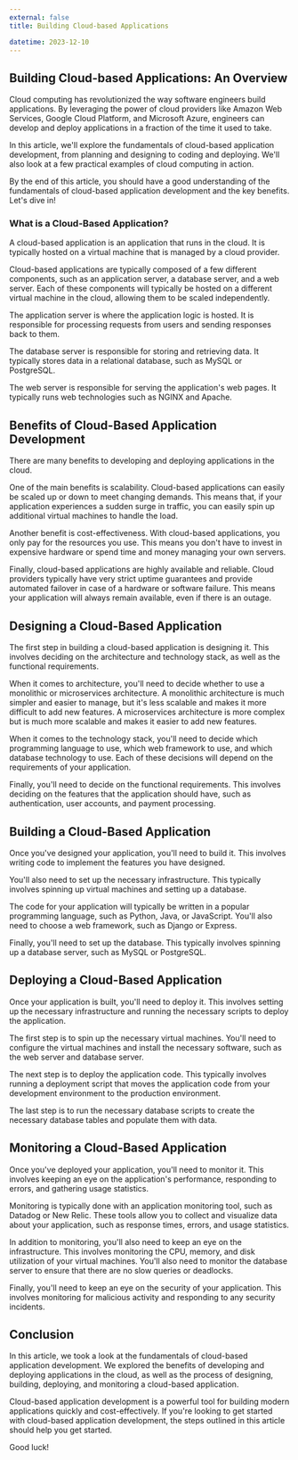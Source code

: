 ```yaml
---
external: false
title: Building Cloud-based Applications

datetime: 2023-12-10
---
```



## Building Cloud-based Applications: An Overview

Cloud computing has revolutionized the way software engineers build applications. By leveraging the power of cloud providers like Amazon Web Services, Google Cloud Platform, and Microsoft Azure, engineers can develop and deploy applications in a fraction of the time it used to take.

In this article, we'll explore the fundamentals of cloud-based application development, from planning and designing to coding and deploying. We'll also look at a few practical examples of cloud computing in action.

By the end of this article, you should have a good understanding of the fundamentals of cloud-based application development and the key benefits. Let's dive in!

### What is a Cloud-Based Application?

A cloud-based application is an application that runs in the cloud. It is typically hosted on a virtual machine that is managed by a cloud provider. 

Cloud-based applications are typically composed of a few different components, such as an application server, a database server, and a web server. Each of these components will typically be hosted on a different virtual machine in the cloud, allowing them to be scaled independently.

The application server is where the application logic is hosted. It is responsible for processing requests from users and sending responses back to them.

The database server is responsible for storing and retrieving data. It typically stores data in a relational database, such as MySQL or PostgreSQL.

The web server is responsible for serving the application's web pages. It typically runs web technologies such as NGINX and Apache.

## Benefits of Cloud-Based Application Development

There are many benefits to developing and deploying applications in the cloud. 

One of the main benefits is scalability. Cloud-based applications can easily be scaled up or down to meet changing demands. This means that, if your application experiences a sudden surge in traffic, you can easily spin up additional virtual machines to handle the load. 

Another benefit is cost-effectiveness. With cloud-based applications, you only pay for the resources you use. This means you don't have to invest in expensive hardware or spend time and money managing your own servers. 

Finally, cloud-based applications are highly available and reliable. Cloud providers typically have very strict uptime guarantees and provide automated failover in case of a hardware or software failure. This means your application will always remain available, even if there is an outage.

## Designing a Cloud-Based Application

The first step in building a cloud-based application is designing it. This involves deciding on the architecture and technology stack, as well as the functional requirements. 

When it comes to architecture, you'll need to decide whether to use a monolithic or microservices architecture. A monolithic architecture is much simpler and easier to manage, but it's less scalable and makes it more difficult to add new features. A microservices architecture is more complex but is much more scalable and makes it easier to add new features. 

When it comes to the technology stack, you'll need to decide which programming language to use, which web framework to use, and which database technology to use. Each of these decisions will depend on the requirements of your application. 

Finally, you'll need to decide on the functional requirements. This involves deciding on the features that the application should have, such as authentication, user accounts, and payment processing. 

## Building a Cloud-Based Application

Once you've designed your application, you'll need to build it. This involves writing code to implement the features you have designed. 

You'll also need to set up the necessary infrastructure. This typically involves spinning up virtual machines and setting up a database. 

The code for your application will typically be written in a popular programming language, such as Python, Java, or JavaScript. You'll also need to choose a web framework, such as Django or Express.

Finally, you'll need to set up the database. This typically involves spinning up a database server, such as MySQL or PostgreSQL. 

## Deploying a Cloud-Based Application

Once your application is built, you'll need to deploy it. This involves setting up the necessary infrastructure and running the necessary scripts to deploy the application. 

The first step is to spin up the necessary virtual machines. You'll need to configure the virtual machines and install the necessary software, such as the web server and database server.

The next step is to deploy the application code. This typically involves running a deployment script that moves the application code from your development environment to the production environment. 

The last step is to run the necessary database scripts to create the necessary database tables and populate them with data. 

## Monitoring a Cloud-Based Application

Once you've deployed your application, you'll need to monitor it. This involves keeping an eye on the application's performance, responding to errors, and gathering usage statistics.

Monitoring is typically done with an application monitoring tool, such as Datadog or New Relic. These tools allow you to collect and visualize data about your application, such as response times, errors, and usage statistics. 

In addition to monitoring, you'll also need to keep an eye on the infrastructure. This involves monitoring the CPU, memory, and disk utilization of your virtual machines. You'll also need to monitor the database server to ensure that there are no slow queries or deadlocks.

Finally, you'll need to keep an eye on the security of your application. This involves monitoring for malicious activity and responding to any security incidents.

## Conclusion

In this article, we took a look at the fundamentals of cloud-based application development. We explored the benefits of developing and deploying applications in the cloud, as well as the process of designing, building, deploying, and monitoring a cloud-based application. 

Cloud-based application development is a powerful tool for building modern applications quickly and cost-effectively. If you're looking to get started with cloud-based application development, the steps outlined in this article should help you get started. 

Good luck!
